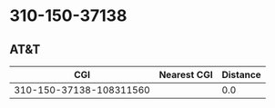 # 310-150-37138
## AT&T


| CGI | Nearest CGI | Distance |
|-----|-------------|----------|
| 310-150-37138-108311560 |  | 0.0 |
